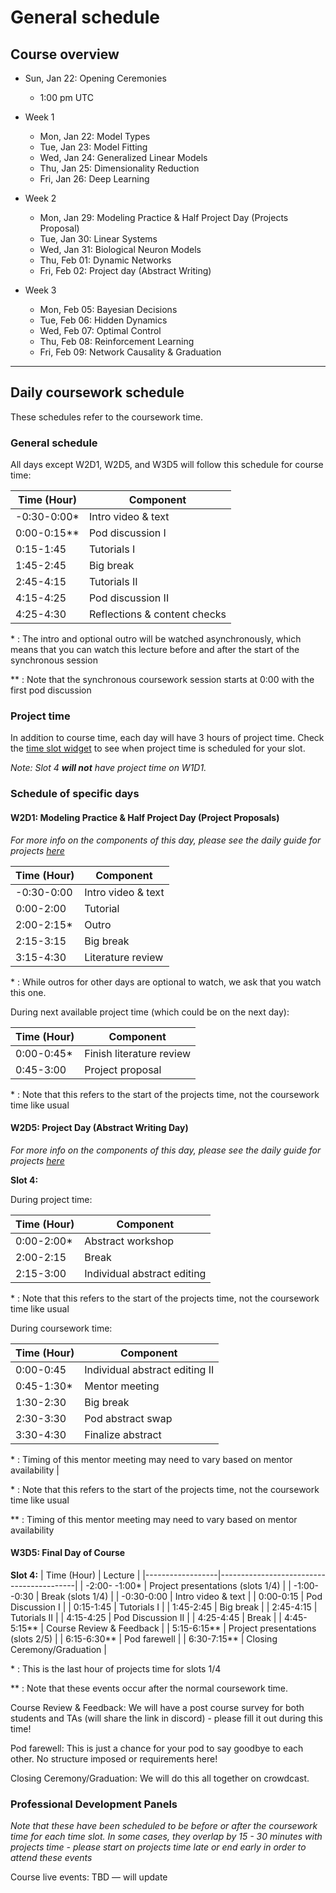 # General schedule

## Course overview

* Sun, Jan 22: Opening Ceremonies
    * 1:00 pm UTC
    
* Week 1
    * Mon, Jan 22: Model Types
    * Tue, Jan 23: Model Fitting
    * Wed, Jan 24: Generalized Linear Models  
    * Thu, Jan 25: Dimensionality Reduction
    * Fri, Jan 26: Deep Learning
     
* Week 2
    * Mon, Jan 29: Modeling Practice & Half Project Day (Projects Proposal)
    * Tue, Jan 30: Linear Systems
    * Wed, Jan 31: Biological Neuron Models
    * Thu, Feb 01: Dynamic Networks
    * Fri, Feb 02: Project day (Abstract Writing)
    
* Week 3
    * Mon, Feb 05: Bayesian Decisions
    * Tue, Feb 06: Hidden Dynamics
    * Wed, Feb 07: Optimal Control
    * Thu, Feb 08: Reinforcement Learning
    * Fri, Feb 09: Network Causality & Graduation
----

## Daily coursework schedule
These schedules refer to the coursework time.

### General schedule
All days except W2D1, W2D5, and W3D5 will follow this schedule for course time:
 
|    Time (Hour)   |    Component                          |
|------------------|---------------------------------------|
|   -0:30-0:00\*   |    Intro video & text                 |
|    0:00-0:15\**  |    Pod discussion I                   |
|    0:15-1:45     |    Tutorials I                        |
|    1:45-2:45     |    Big break                          |
|    2:45-4:15     |    Tutorials II                       |
|    4:15-4:25     |    Pod discussion II                  |
|    4:25-4:30     |    Reflections & content checks       |    

\* : The intro and optional outro will be watched asynchronously, which means that you can watch this lecture before and after the start of the synchronous session

\** : Note that the synchronous coursework session starts at 0:00 with the first pod discussion

### Project time
In addition to course time, each day will have 3 hours of project time. Check the [time slot widget](https://neuromatchacademy.github.io/widgets/tz.html) to see when project time is scheduled for your slot.

*Note: Slot 4 **will not** have project time on W1D1.* 

### Schedule of specific days

#### W2D1: Modeling Practice & Half Project Day (Project Proposals)
*For more info on the components of this day, please see the daily guide for projects [here](https://compneuro.neuromatch.io/projects/docs/project_guidance.html#w1d2-coursework-tuesday-project-block-2-tuesday-for-slot-1-3-5-wednesday-for-slot-2-4)*

|    Time (Hour)   |    Component                          |
|------------------|---------------------------------------|
|   -0:30-0:00     |    Intro video & text                 |
|    0:00-2:00     |    Tutorial                           |
|    2:00-2:15\*   |    Outro                              |
|    2:15-3:15     |    Big break                          |
|    3:15-4:30     |    Literature review                  |

\* : While outros for other days are optional to watch, we ask that you watch this one.

During next available project time (which could be on the next day):

|    Time (Hour)   |    Component                          |
|------------------|---------------------------------------|
|    0:00-0:45\*   |    Finish literature review           |
|    0:45-3:00     |    Project proposal                   |

\* : Note that this refers to the start of the projects time, not the coursework time like usual

#### W2D5: Project Day (Abstract Writing Day)
*For more info on the components of this day, please see the daily guide for projects [here](https://compneuro.neuromatch.io/projects/docs/project_guidance.html#day-10-8h-friday-for-everyone)*

**Slot 4:**

During project time:

|    Time (Hour)   |    Component                          |
|------------------|---------------------------------------|
|    0:00-2:00\*   |    Abstract workshop                  |
|    2:00-2:15     |    Break                              |
|    2:15-3:00     |    Individual abstract editing        |

\* : Note that this refers to the start of the projects time, not the coursework time like usual

During coursework time:

|    Time (Hour)   |    Component                          |
|------------------|---------------------------------------|
|    0:00-0:45     |    Individual abstract editing II     |
|    0:45-1:30\*   |    Mentor meeting                     |
|    1:30-2:30     |    Big break                          |
|    2:30-3:30     |    Pod abstract swap                  |
|    3:30-4:30     |    Finalize abstract                  |

\* : Timing of this mentor meeting may need to vary based on mentor availability   |

\* : Note that this refers to the start of the projects time, not the coursework time like usual

\** : Timing of this mentor meeting may need to vary based on mentor availability

#### W3D5: Final Day of Course

**Slot 4:**
|    Time (Hour)   |    Lecture                               |
|------------------|------------------------------------------|
|   -2:00- -1:00\*  |    Project presentations (slots 1/4)  |
|   -1:00--0:30     |    Break (slots 1/4)                  |
|   -0:30-0:00     |    Intro video & text                    |
|    0:00-0:15      |    Pod Discussion I                      |
|    0:15-1:45      |    Tutorials I                           |
|    1:45-2:45      |    Big break                             |
|    2:45-4:15      |    Tutorials II                          |
|    4:15-4:25      |    Pod Discussion II                     |
|    4:25-4:45      |    Break                                 |
|    4:45-5:15\**   |    Course Review & Feedback                     |
|    5:15-6:15\**   |    Project presentations (slots 2/5)     | 
|    6:15-6:30\**   |    Pod farewell                         |
|    6:30-7:15\**   |    Closing Ceremony/Graduation           |

\* : This is the last hour of projects time for slots 1/4

\** : Note that these events occur after the normal coursework time.
 
Course Review & Feedback: We will have a post course survey for both students and TAs (will share the link in discord) - please fill it out during this time!

Pod farewell: This is just a chance for your pod to say goodbye to each other. No structure imposed or requirements here!

Closing Ceremony/Graduation: We will do this all together on crowdcast.


### Professional Development Panels
*Note that these have been scheduled to be before or after the coursework time for each time slot. In some cases, they overlap by 15 - 30 minutes with projects time - please start on projects time late or end early in order to attend these events*

Course live events: TBD — will update

